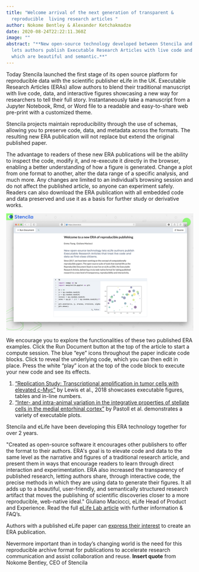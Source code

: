 ```yaml
---
title: "Welcome arrival of the next generation of transparent &
  reproducible  living research articles "
author: Nokome Bentley & Alexander Ketchakmadze
date: 2020-08-24T22:22:11.360Z
image: ""
abstract: "**New open-source technology developed between Stencila and eLife
  lets authors publish Executable Research Articles with live code and data
  which are beautiful and semantic.**"
---
```

Today Stencila launched the first stage of its open source platform for reproducible data with the scientific publisher eLife in the UK. Executable Research Articles (ERAs) allow authors to blend their traditional manuscript with live code, data, and interactive figures showcasing a new way for researchers to tell their full story. Instantaneously take a manuscript from a Jupyter Notebook, Rmd, or Word file to a readable and easy-to-share web pre-print with a customized theme.

Stencila projects maintain reproducibility through the use of schemas, allowing you to preserve code, data, and metadata across the formats. The resulting new ERA publication will not replace but extend the original published paper.

The advantage to readers of these new ERA publications will be the ability to inspect the code, modify it, and re-execute it directly in the browser, enabling a better understanding of how a figure is generated. Change a plot from one format to another, alter the data range of a specific analysis, and much more. Any changes are limited to an individual’s browsing session and do not affect the published article, so anyone can experiment safely. Readers can also download the ERA publication with all embedded code and data preserved and use it as a basis for further study or derivative works.

![](executable-document-screenshot.png)

We encourage you to explore the functionalities of these two published ERA examples. Click the Run Document button at the top of the article to start a compute session. The blue “eye” icons throughout the paper indicate code blocks. Click to reveal the underlying code, which you can then edit in place. Press the white “play” icon at the top of the code block to execute your new code and see its effects.

1. [“Replication Study: Transcriptional amplification in tumor cells with elevated c-Myc”](https://elifesciences.org/articles/30274) by Lewis et al., 2018 showcases executable figures, tables and in-line numbers.
2. [“Inter- and intra-animal variation in the integrative properties of stellate cells in the medial entorhinal cortex”](https://elifesciences.org/articles/52258/executable) by Pastoll et al. demonstrates a variety of executable plots.

Stencila and eLife have been developing this ERA technology together for over 2 years.

"Created as open-source software it encourages other publishers to offer the format to their authors. ERA's goal is to elevate code and data to the same level as the narrative and figures of a traditional research article, and present them in ways that encourage readers to learn through direct interaction and experimentation. ERA also increased the transparency of published research, letting authors share, through interactive code, the precise methods in which they are using data to generate their figures. It all adds up to a beautiful, user-friendly, and semantically structured research artifact that moves the publishing of scientific discoveries closer to a more reproducible, web-native ideal." Giuliano Maciocci, eLife Head of Product and Experience. Read the full [eLife Lab article](https://elifesciences.org/labs/dc5acbde/welcome-to-a-new-era-of-reproducible-publishing) with further information & FAQ’s.

Authors with a published eLife paper can [express their interest](https://crm.elifesciences.org/crm/ERA-InterestForm) to create an ERA publication.

Nevermore important than in today’s changing world is the need for this reproducible archive format for publications to accelerate research communication and assist collaboration and reuse. **Insert quote** from Nokome Bentley, CEO of Stencila